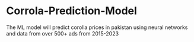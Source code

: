 # Corrola-Prediction-Model
The ML model will predict corolla prices in pakistan using neural networks and data from over 500+ ads from 2015-2023
